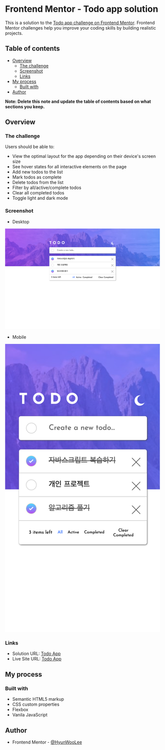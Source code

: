 # Frontend Mentor - Todo app solution

This is a solution to the [Todo app challenge on Frontend Mentor](https://www.frontendmentor.io/challenges/todo-app-Su1_KokOW). Frontend Mentor challenges help you improve your coding skills by building realistic projects. 

## Table of contents

- [Overview](#overview)
  - [The challenge](#the-challenge)
  - [Screenshot](#screenshot)
  - [Links](#links)
- [My process](#my-process)
  - [Built with](#built-with)
- [Author](#author)

**Note: Delete this note and update the table of contents based on what sections you keep.**

## Overview

### The challenge

Users should be able to:

- View the optimal layout for the app depending on their device's screen size
- See hover states for all interactive elements on the page
- Add new todos to the list
- Mark todos as complete
- Delete todos from the list
- Filter by all/active/complete todos
- Clear all completed todos
- Toggle light and dark mode

### Screenshot

- Desktop

  

![](./desktop.png)

- Mobile

  

![](./mobile.png)

### Links

- Solution URL: [Todo App](https://www.frontendmentor.io/solutions/todo-app-U4TmrpAbz5)
- Live Site URL: [Todo App](https://todo-app-hyunwlee.netlify.app/)

## My process

### Built with

- Semantic HTML5 markup
- CSS custom properties
- Flexbox
- Vanila JavaScript
## Author

- Frontend Mentor - [@HyunWooLee](https://www.frontendmentor.io/profile/hyunwlee-dev)